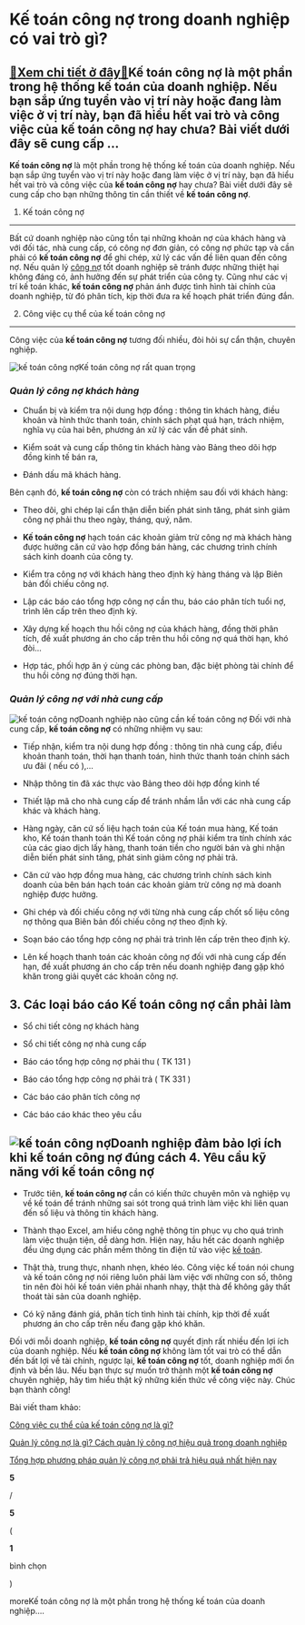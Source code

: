 Kế toán công nợ trong doanh nghiệp có vai trò gì?
=================================================

[:gift:Xem chi tiết ở đây:gift:](https://hddtvn.com/ke-toan-cong-no-trong-doanh-nghiep-co-vai-tro-gi/)Kế toán công nợ là một phần trong hệ thống kế toán của doanh nghiệp. Nếu bạn sắp ứng tuyển vào vị trí này hoặc đang làm việc ở vị trí này, bạn đã hiểu hết vai trò và công việc của kế toán công nợ hay chưa? Bài viết dưới đây sẽ cung cấp …
---------------------------------------------------------------------------------------------------------------------------------------------------------------------------------------------------------------------------------------------

**Kế toán công nợ** là một phần trong hệ thống kế toán của doanh nghiệp. Nếu bạn sắp ứng tuyển vào vị trí này hoặc đang làm việc ở vị trí này, bạn đã hiểu hết vai trò và công việc của **kế toán công nợ** hay chưa? Bài viết dưới đây sẽ cung cấp cho bạn những thông tin cần thiết về **kế toán công nợ**.


1. Kế toán công nợ
------------------


Bất cứ doanh nghiệp nào cũng tồn tại những khoản nợ của khách hàng và với đối tác, nhà cung cấp, có công nợ đơn giản, có công nợ phức tạp và cần phải có **kế toán công nợ** để ghi chép, xử lý các vấn đề liên quan đến công nợ. Nếu quản lý [công nợ](#) tốt doanh nghiệp sẽ tránh được những thiệt hại không đáng có, ảnh hưởng đến sự phát triển của công ty. Cũng như các vị trí kế toán khác, **kế toán công nợ** phản ánh được tình hình tài chính của doanh nghiệp, từ đó phân tích, kịp thời đưa ra kế hoạch phát triển đúng đắn.


2. Công việc cụ thể của kế toán công nợ
---------------------------------------


Công việc của **kế toán công nợ** tương đối nhiều, đòi hỏi sự cẩn thận, chuyên nghiệp.


![kế toán công nợ](https://hddtvn.com/wp-content/uploads/2021/01/aGNqu6I-C.jpg)Kế toán công nợ rất quan trọng
### ***Quản lý công nợ khách hàng***




* Chuẩn bị và kiểm tra nội dung hợp đồng : thông tin khách hàng, điều khoản và hình thức thanh toán, chính sách phạt quá hạn, trách nhiệm, nghĩa vụ của hai bên, phương án xử lý các vấn đề phát sinh.

* Kiểm soát và cung cấp thông tin khách hàng vào Bảng theo dõi hợp đồng kinh tế bán ra,

* Đánh dấu mã khách hàng.



Bên cạnh đó, **kế toán công nợ** còn có trách nhiệm sau đối với khách hàng:




* Theo dõi, ghi chép lại cẩn thận diễn biến phát sinh tăng, phát sinh giảm công nợ phải thu theo ngày, tháng, quý, năm.

* **Kế toán công nợ** hạch toán các khoản giảm trừ công nợ mà khách hàng được hưởng căn cứ vào hợp đồng bán hàng, các chương trình chính sách kinh doanh của công ty.

* Kiểm tra công nợ với khách hàng theo định kỳ hàng tháng và lập Biên bản đối chiếu công nợ.

* Lập các báo cáo tổng hợp công nợ cần thu, báo cáo phân tích tuổi nợ, trình lên cấp trên theo định kỳ.

* Xây dựng kế hoạch thu hồi công nợ của khách hàng, đồng thời phân tích, đề xuất phương án cho cấp trên thu hồi công nợ quá thời hạn, khó đòi…

* Hợp tác, phối hợp ăn ý cùng các phòng ban, đặc biệt phòng tài chính để thu hồi công nợ đúng thời hạn.



### ***Quản lý công nợ với nhà cung cấp***


![kế toán công nợ](https://hddtvn.com/wp-content/uploads/2021/01/dich-vu-ke-toan-thue-kiem-toan-noi-bo-1.jpg)Doanh nghiệp nào cũng cần kế toán công nợ
Đối với nhà cung cấp, **kế toán công nợ** có những nhiệm vụ sau:




* Tiếp nhận, kiểm tra nội dung hợp đồng : thông tin nhà cung cấp, điều khoản thanh toán, thời hạn thanh toán, hình thức thanh toán chính sách ưu đãi ( nếu có ),…

* Nhập thông tin đã xác thực vào Bảng theo dõi hợp đồng kinh tế 

* Thiết lập mã cho nhà cung cấp để tránh nhầm lẫn với các nhà cung cấp khác và khách hàng.

* Hàng ngày, căn cứ số liệu hạch toán của Kế toán mua hàng, Kế toán kho, Kế toán thanh toán thì Kế toán công nợ phải kiểm tra tính chính xác của các giao dịch lấy hàng, thanh toán tiền cho người bán và ghi nhận diễn biến phát sinh tăng, phát sinh giảm công nợ phải trả.

* Căn cứ vào hợp đồng mua hàng, các chương trình chính sách kinh doanh của bên bán hạch toán các khoản giảm trừ công nợ mà doanh nghiệp được hưởng.

* Ghi chép và đối chiếu công nợ với từng nhà cung cấp chốt số liệu công nợ thông qua Biên bản đối chiếu công nợ theo định kỳ.

* Soạn báo cáo tổng hợp công nợ phải trả trình lên cấp trên theo định kỳ.

* Lên kế hoạch thanh toán các khoản công nợ đối với nhà cung cấp đến hạn, đề xuất phương án cho cấp trên nếu doanh nghiệp đang gặp khó khăn trong giải quyết các khoản công nợ.



**3. Các loại báo cáo Kế toán công nợ cần phải làm**
----------------------------------------------------




* Sổ chi tiết công nợ khách hàng

* Sổ chi tiết công nợ nhà cung cấp

* Báo cáo tổng hợp công nợ phải thu ( TK 131 )

* Báo cáo tổng hợp công nợ phải trả ( TK 331 )

* Các báo cáo phân tích công nợ

* Các báo cáo khác theo yêu cầu



![kế toán công nợ](https://hddtvn.com/wp-content/uploads/2021/01/du-hoc-nhat-nganh-ke-toan.gif)Doanh nghiệp đảm bảo lợi ích khi kế toán công nợ đúng cách
4. Yêu cầu kỹ năng với kế toán công nợ
--------------------------------------




* Trước tiên, **kế toán công nợ** cần có kiến thức chuyên môn và nghiệp vụ về kế toán để tránh những sai sót trong quá trình làm việc khi liên quan đến số liệu và thông tin khách hàng.

* Thành thạo Excel, am hiểu công nghệ thông tin phục vụ cho quá trình làm việc thuận tiện, dễ dàng hơn. Hiện nay, hầu hết các doanh nghiệp đều ứng dụng các phần mềm thông tin điện tử vào việc [kế toán](#).

* Thật thà, trung thực, nhanh nhẹn, khéo léo. Công việc kế toán nói chung và kế toán công nợ nói riêng luôn phải làm việc với những con số, thông tin nên đòi hỏi kế toán viên phải nhanh nhạy, thật thà để không gây thất thoát tài sản của doanh nghiệp.

* Có kỹ năng đánh giá, phân tích tình hình tài chính, kịp thời đề xuất phương án cho cấp trên nếu đang gặp khó khăn.



Đối với mỗi doanh nghiệp, **kế toán công nợ** quyết định rất nhiều đến lợi ích của doanh nghiệp. Nếu **kế toán công nợ** không làm tốt vai trò có thể dẫn đến bất lợi về tài chính, ngược lại, **kế toán công nợ** tốt, doanh nghiệp mới ổn định và bền lâu. Nếu bạn thực sự muốn trở thành một **kế toán công nợ** chuyên nghiệp, hãy tìm hiểu thật kỹ những kiến thức về công việc này. Chúc bạn thành công!


Bài viết tham khảo:





[Công việc cụ thể của kế toán công nợ là gì?](#)





[Quản lý công nợ là gì? Cách quản lý công nợ hiệu quả trong doanh nghiệp](#)





[Tổng hợp phương pháp quản lý công nợ phải trả hiệu quả nhất hiện nay](#)

















































**5**  

/  

**5**  

(  

**1**  

  

 bình chọn   

)


moreKế toán công nợ là một phần trong hệ thống kế toán của doanh nghiệp….

